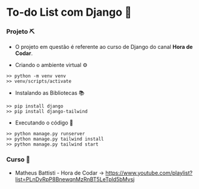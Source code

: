 # To-do List com Django 🦎

### Projeto ⛏️
- O projeto em questão é referente ao curso de Django do canal **Hora de Codar**.

- Criando o ambiente virtual ⚙️
```
>> python -m venv venv
>> venv/scripts/activate
```

- Instalando as Bibliotecas 📚
```
>> pip install django
>> pip install django-tailwind
```

- Executando o código 🚀
```
>> python manage.py runserver
>> python manage.py tailwind install
>> python manage.py tailwind start

```
### Curso 🔗
- Matheus Battisti - Hora de Codar → https://www.youtube.com/playlist?list=PLnDvRpP8BnewqnMzRnBT5LeTpld5bMvsj
